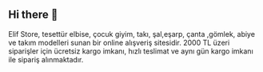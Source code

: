 ## Hi there 👋
Elif Store, tesettür elbise, çocuk giyim, takı, şal,eşarp, çanta ,gömlek, abiye ve takım modelleri sunan bir online alışveriş sitesidir. 2000 TL üzeri siparişler için ücretsiz kargo imkanı, hızlı teslimat ve aynı gün kargo imkanı ile sipariş alınmaktadır.
<!--
**elifstore/elifstore** is a ✨ _special_ ✨ repository because its `README.md` (this file) appears on your GitHub profile.

Here are some ideas to get you started:

- 🔭 I’m currently working on ...
- 🌱 I’m currently learning ...
- 👯 I’m looking to collaborate on ...
- 🤔 I’m looking for help with ...
- 💬 Ask me about ...
- 📫 How to reach me: ...
- 😄 Pronouns: ...
- ⚡ Fun fact: ...
-->
